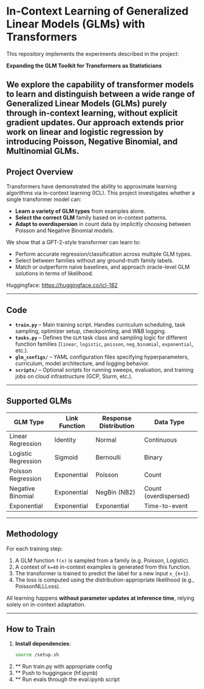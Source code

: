 # In-Context Learning of Generalized Linear Models (GLMs) with Transformers

This repository implements the experiments described in the project:

**Expanding the GLM Toolkit for Transformers as Statisticians**  

We explore the capability of transformer models to learn and distinguish between a wide range of **Generalized Linear Models (GLMs)** purely through **in-context learning**, without explicit gradient updates. Our approach extends prior work on linear and logistic regression by introducing **Poisson**, **Negative Binomial**, and **Multinomial** GLMs.
---

## Project Overview

Transformers have demonstrated the ability to approximate learning algorithms via in-context learning (ICL). This project investigates whether a single transformer model can:

- **Learn a variety of GLM types** from examples alone.
- **Select the correct GLM** family based on in-context patterns.
- **Adapt to overdispersion** in count data by implicitly choosing between Poisson and Negative Binomial models.

We show that a GPT-2-style transformer can learn to:
- Perform accurate regression/classification across multiple GLM types.
- Select between families without any ground-truth family labels.
- Match or outperform naive baselines, and approach oracle-level GLM solutions in terms of likelihood.

Huggingface: https://huggingface.co/icl-182

---

## Code 

- **`train.py`** – Main training script. Handles curriculum scheduling, task sampling, optimizer setup, checkpointing, and W&B logging.
- **`tasks.py`** – Defines the `GLM` task class and sampling logic for different function families (`linear`, `logistic`, `poisson`, `neg_binomial`, `exponential`, etc.).
- **`glm_configs/`** – YAML configuration files specifying hyperparameters, curriculum, model architecture, and logging behavior.
- **`scripts/`** – Optional scripts for running sweeps, evaluation, and training jobs on cloud infrastructure (GCP, Slurm, etc.).

---

## Supported GLMs

| GLM Type           | Link Function        | Response Distribution | Data Type     |
|--------------------|----------------------|------------------------|---------------|
| Linear Regression   | Identity              | Normal                 | Continuous    |
| Logistic Regression | Sigmoid               | Bernoulli              | Binary        |
| Poisson Regression  | Exponential           | Poisson                | Count         |
| Negative Binomial   | Exponential           | NegBin (NB2)           | Count (overdispersed) |
| Exponential         | Exponential           | Exponential            | Time-to-event |

---

## Methodology

For each training step:
1. A GLM function `f(x)` is sampled from a family (e.g. Poisson, Logistic).
2. A context of `k=40` in-context examples is generated from this function.
3. The transformer is trained to predict the label for a new input `x_{k+1}`.
4. The loss is computed using the distribution-appropriate likelihood (e.g., PoissonNLLLoss).

All learning happens **without parameter updates at inference time**, relying solely on in-context adaptation.

---

## How to Train

1. **Install dependencies**:
   ```bash
   source /setup.sh
2. ** Run train.py with appropriate config
3. ** Push to huggingace (hf.ipynb)
4. ** Run evals through the eval.ipynb script
